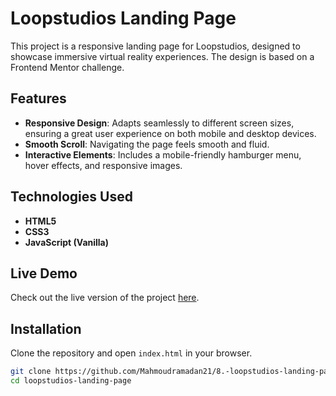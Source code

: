 # Loopstudios Landing Page

This project is a responsive landing page for Loopstudios, designed to showcase immersive virtual reality experiences. The design is based on a Frontend Mentor challenge.

## Features

- **Responsive Design**: Adapts seamlessly to different screen sizes, ensuring a great user experience on both mobile and desktop devices.
- **Smooth Scroll**: Navigating the page feels smooth and fluid.
- **Interactive Elements**: Includes a mobile-friendly hamburger menu, hover effects, and responsive images.

## Technologies Used

- **HTML5**
- **CSS3**
- **JavaScript (Vanilla)**

## Live Demo

Check out the live version of the project [here](#).

## Installation

Clone the repository and open `index.html` in your browser.

```bash
git clone https://github.com/Mahmoudramadan21/8.-loopstudios-landing-page-main
cd loopstudios-landing-page
